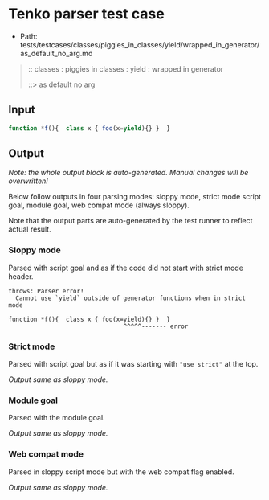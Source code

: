 # Tenko parser test case

- Path: tests/testcases/classes/piggies_in_classes/yield/wrapped_in_generator/as_default_no_arg.md

> :: classes : piggies in classes : yield : wrapped in generator
>
> ::> as default no arg

## Input

`````js
function *f(){  class x { foo(x=yield){} }  }
`````

## Output

_Note: the whole output block is auto-generated. Manual changes will be overwritten!_

Below follow outputs in four parsing modes: sloppy mode, strict mode script goal, module goal, web compat mode (always sloppy).

Note that the output parts are auto-generated by the test runner to reflect actual result.

### Sloppy mode

Parsed with script goal and as if the code did not start with strict mode header.

`````
throws: Parser error!
  Cannot use `yield` outside of generator functions when in strict mode

function *f(){  class x { foo(x=yield){} }  }
                                ^^^^^------- error
`````

### Strict mode

Parsed with script goal but as if it was starting with `"use strict"` at the top.

_Output same as sloppy mode._

### Module goal

Parsed with the module goal.

_Output same as sloppy mode._

### Web compat mode

Parsed in sloppy script mode but with the web compat flag enabled.

_Output same as sloppy mode._
